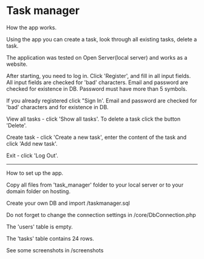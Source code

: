 # Task manager

How the app works.

Using the app you can create a task, look through all existing tasks, delete a task.

The application was tested on Open Server(local server) and works as a website.

After starting, you need to log in. Click 'Register', and fill in all input fields. 
All input fields are checked for 'bad' characters. 
Email and password are checked for existence in DB.
Password must have more than 5 symbols.

If you already registered click "Sign In'. Email and password are checked for 'bad' characters and for existence in DB.

View all tasks - click 'Show all tasks'. To delete a task click the button 'Delete'.

Create task - click 'Create a new task', enter the content of the task and click 'Add new task'.

Exit - click 'Log Out'.

-----------------------------------------------------------------------------------------------------

How to set up the app.

Copy all files from 'task_manager' folder to your local server or to your domain folder on hosting.

Create your own DB and import /taskmanager.sql 

Do not forget to change the connection settings in /core/DbConnection.php

The 'users' table is empty.

The 'tasks' table contains 24 rows.

See some screenshots in /screenshots
